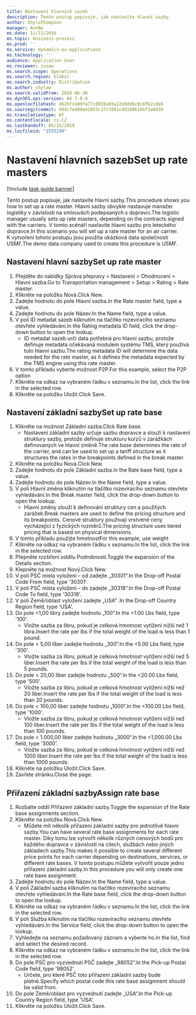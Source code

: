```yaml
---
title: Nastavení hlavních sazeb
description: Tento postup popisuje, jak nastavíte hlavní sazby.
author: ShylaThompson
manager: AnnBe
ms.date: 11/11/2016
ms.topic: business-process
ms.prod: ''
ms.service: dynamics-ax-applications
ms.technology: ''
audience: Application User
ms.reviewer: josaw
ms.search.scope: Operations
ms.search.region: Global
ms.search.industry: Distribution
ms.author: shylaw
ms.search.validFrom: 2016-06-30
ms.dyn365.ops.version: AX 7.0.0
ms.openlocfilehash: 462bfce89fa77c8830a93a22b0dd6c8c8fb2cde6
ms.sourcegitcommit: 9d4c7edd0ae2053c37c7d81cdd180b16bf3a9d3b
ms.translationtype: HT
ms.contentlocale: cs-CZ
ms.lasthandoff: 05/15/2019
ms.locfileid: "1555299"
---
```

# <a name="set-up-rate-masters"></a><span data-ttu-id="09bb1-103">Nastavení hlavních sazeb</span><span class="sxs-lookup"><span data-stu-id="09bb1-103">Set up rate masters</span></span>

[!include [task guide banner](../../includes/task-guide-banner.md)]

<span data-ttu-id="09bb1-104">Tento postup popisuje, jak nastavíte hlavní sazby.</span><span class="sxs-lookup"><span data-stu-id="09bb1-104">This procedure shows you how to set up a rate master.</span></span> <span data-ttu-id="09bb1-105">Hlavní sazby obvykle nastavuje manažer logistiky v závislosti na smlouvách podepsaných s dopravci.</span><span class="sxs-lookup"><span data-stu-id="09bb1-105">The logistic manager usually sets up rate masters, depending on the contracts signed with the carriers.</span></span> <span data-ttu-id="09bb1-106">V tomto scénáři nastavíte hlavní sazbu pro leteckého dopravce.</span><span class="sxs-lookup"><span data-stu-id="09bb1-106">In this scenario you will set up a rate master for an air carrier.</span></span> <span data-ttu-id="09bb1-107">K vytvoření tohoto postupu jsou použita ukázková data společnosti USMF.</span><span class="sxs-lookup"><span data-stu-id="09bb1-107">The demo data company used to create this procedure is USMF.</span></span>


## <a name="set-up-rate-master"></a><span data-ttu-id="09bb1-108">Nastavení hlavní sazby</span><span class="sxs-lookup"><span data-stu-id="09bb1-108">Set up rate master</span></span>
1. <span data-ttu-id="09bb1-109">Přejděte do nabídky Správa přepravy > Nastavení > Ohodnocení > Hlavní sazba.</span><span class="sxs-lookup"><span data-stu-id="09bb1-109">Go to Transportation management > Setup > Rating > Rate master.</span></span>
2. <span data-ttu-id="09bb1-110">Klikněte na položku Nová.</span><span class="sxs-lookup"><span data-stu-id="09bb1-110">Click New.</span></span>
3. <span data-ttu-id="09bb1-111">Zadejte hodnotu do pole Hlavní sazba.</span><span class="sxs-lookup"><span data-stu-id="09bb1-111">In the Rate master field, type a value.</span></span>
4. <span data-ttu-id="09bb1-112">Zadejte hodnotu do pole Název.</span><span class="sxs-lookup"><span data-stu-id="09bb1-112">In the Name field, type a value.</span></span>
5. <span data-ttu-id="09bb1-113">V poli ID metadat sazeb kliknutím na tlačítko rozevíracího seznamu otevřete vyhledávání.</span><span class="sxs-lookup"><span data-stu-id="09bb1-113">In the Rating metadata ID field, click the drop-down button to open the lookup.</span></span>
    * <span data-ttu-id="09bb1-114">ID metadat sazeb určí data potřebná pro hlavní sazbu, protože definuje metadata očekávaná modulem systému TMS, který používá tuto hlavní sazbu.</span><span class="sxs-lookup"><span data-stu-id="09bb1-114">The rating metadata ID will determine the data needed for the rate master, as it defines the metadata expected by the TMS engine using this rate master.</span></span>  
6. <span data-ttu-id="09bb1-115">V tomto příkladu vyberte možnost P2P.</span><span class="sxs-lookup"><span data-stu-id="09bb1-115">For this example, select the P2P option</span></span>
7. <span data-ttu-id="09bb1-116">Klikněte na odkaz na vybraném řádku v seznamu.</span><span class="sxs-lookup"><span data-stu-id="09bb1-116">In the list, click the link in the selected row.</span></span>
8. <span data-ttu-id="09bb1-117">Klikněte na položku Uložit.</span><span class="sxs-lookup"><span data-stu-id="09bb1-117">Click Save.</span></span>

## <a name="set-up-rate-base"></a><span data-ttu-id="09bb1-118">Nastavení základní sazby</span><span class="sxs-lookup"><span data-stu-id="09bb1-118">Set up rate base</span></span>
1. <span data-ttu-id="09bb1-119">Klikněte na možnost Základní sazba.</span><span class="sxs-lookup"><span data-stu-id="09bb1-119">Click Rate base.</span></span>
    * <span data-ttu-id="09bb1-120">Nastavení základní sazby určuje sazbu dopravce a slouží k nastavení struktury sazby, protože definuje strukturu kurzů v zarážkách definovaných ve hlavní změně.</span><span class="sxs-lookup"><span data-stu-id="09bb1-120">The rate base determines the rate of the carrier, and can be used to set up a tariff structure as it structures the rates in the breakpoints defined in the break master.</span></span>  
2. <span data-ttu-id="09bb1-121">Klikněte na položku Nová.</span><span class="sxs-lookup"><span data-stu-id="09bb1-121">Click New.</span></span>
3. <span data-ttu-id="09bb1-122">Zadejte hodnotu do pole Základní sazba.</span><span class="sxs-lookup"><span data-stu-id="09bb1-122">In the Rate base field, type a value.</span></span>
4. <span data-ttu-id="09bb1-123">Zadejte hodnotu do pole Název.</span><span class="sxs-lookup"><span data-stu-id="09bb1-123">In the Name field, type a value.</span></span>
5. <span data-ttu-id="09bb1-124">V poli Hlavní změna kliknutím na tlačítko rozevíracího seznamu otevřete vyhledávání.</span><span class="sxs-lookup"><span data-stu-id="09bb1-124">In the Break master field, click the drop-down button to open the lookup.</span></span>
    * <span data-ttu-id="09bb1-125">Hlavní změny slouží k definování struktury cen a použitých zarážek.</span><span class="sxs-lookup"><span data-stu-id="09bb1-125">Break masters are used to define the pricing structure and its breakpoints.</span></span> <span data-ttu-id="09bb1-126">Cenové struktury používají vrstvené ceny vycházející z fyzických rozměrů.</span><span class="sxs-lookup"><span data-stu-id="09bb1-126">The pricing structure uses tiered pricing that is based on physical dimensions.</span></span>  
6. <span data-ttu-id="09bb1-127">V tomto příkladu použijte hmotnost</span><span class="sxs-lookup"><span data-stu-id="09bb1-127">For this example, use weight</span></span>
7. <span data-ttu-id="09bb1-128">Klikněte na odkaz na vybraném řádku v seznamu.</span><span class="sxs-lookup"><span data-stu-id="09bb1-128">In the list, click the link in the selected row.</span></span>
8. <span data-ttu-id="09bb1-129">Přepněte rozšíření oddílu Podrobnosti.</span><span class="sxs-lookup"><span data-stu-id="09bb1-129">Toggle the expansion of the Details section.</span></span>
9. <span data-ttu-id="09bb1-130">Klepněte na možnost Nový.</span><span class="sxs-lookup"><span data-stu-id="09bb1-130">Click New.</span></span>
10. <span data-ttu-id="09bb1-131">V poli PSČ místa vyložení – od zadejte „30301“.</span><span class="sxs-lookup"><span data-stu-id="09bb1-131">In the Drop-off Postal Code From field, type '30301'.</span></span>
11. <span data-ttu-id="09bb1-132">V poli PSČ místa vyložení – do zadejte „30318“.</span><span class="sxs-lookup"><span data-stu-id="09bb1-132">In the Drop-off Postal Code To field, type '30318'.</span></span>
12. <span data-ttu-id="09bb1-133">V poli Země/oblast vyložení zadejte „USA“ .</span><span class="sxs-lookup"><span data-stu-id="09bb1-133">In the Drop-off Country Region field, type 'USA'.</span></span>
13. <span data-ttu-id="09bb1-134">Do pole <1,00 libry zadejte hodnotu „100“.</span><span class="sxs-lookup"><span data-stu-id="09bb1-134">In the <1.00 Lbs field, type '100'.</span></span>
    * <span data-ttu-id="09bb1-135">Vložte sazba za libru, pokud je celková hmotnost vytížení nižší než 1 libra.</span><span class="sxs-lookup"><span data-stu-id="09bb1-135">Insert the rate per lbs if the total weight of the load is less than 1 pound.</span></span>  
14. <span data-ttu-id="09bb1-136">Do pole < 5,00 liber zadejte hodnotu „300“.</span><span class="sxs-lookup"><span data-stu-id="09bb1-136">In the <5.00 Lbs field, type '300'.</span></span>
    * <span data-ttu-id="09bb1-137">Vložte sazba za libru, pokud je celková hmotnost vytížení nižší než 5 liber.</span><span class="sxs-lookup"><span data-stu-id="09bb1-137">Insert the rate per lbs if the total weight of the load is less than 5 pounds.</span></span>  
15. <span data-ttu-id="09bb1-138">Do pole < 20,00 liber zadejte hodnotu „500“.</span><span class="sxs-lookup"><span data-stu-id="09bb1-138">In the <20.00 Lbs field, type '500'.</span></span>
    * <span data-ttu-id="09bb1-139">Vložte sazba za libru, pokud je celková hmotnost vytížení nižší než 20 liber.</span><span class="sxs-lookup"><span data-stu-id="09bb1-139">Insert the rate per lbs if the total weight of the load is less than 20 pounds.</span></span>  
16. <span data-ttu-id="09bb1-140">Do pole < 100,00 liber zadejte hodnotu „1000“.</span><span class="sxs-lookup"><span data-stu-id="09bb1-140">In the <100.00 Lbs field, type '1000'.</span></span>
    * <span data-ttu-id="09bb1-141">Vložte sazba za libru, pokud je celková hmotnost vytížení nižší než 100 liber.</span><span class="sxs-lookup"><span data-stu-id="09bb1-141">Insert the rate per lbs if the total weight of the load is less than 100 pounds.</span></span>  
17. <span data-ttu-id="09bb1-142">Do pole < 1.000,00 liber zadejte hodnotu „3000“.</span><span class="sxs-lookup"><span data-stu-id="09bb1-142">In the <1,000.00 Lbs field, type '3000'.</span></span>
    * <span data-ttu-id="09bb1-143">Vložte sazba za libru, pokud je celková hmotnost vytížení nižší než 1000 liber.</span><span class="sxs-lookup"><span data-stu-id="09bb1-143">Insert the rate per lbs if the total weight of the load is less than 1000 pounds.</span></span>  
18. <span data-ttu-id="09bb1-144">Klikněte na položku Uložit.</span><span class="sxs-lookup"><span data-stu-id="09bb1-144">Click Save.</span></span>
19. <span data-ttu-id="09bb1-145">Zavřete stránku.</span><span class="sxs-lookup"><span data-stu-id="09bb1-145">Close the page.</span></span>

## <a name="assign-rate-base"></a><span data-ttu-id="09bb1-146">Přiřazení základní sazby</span><span class="sxs-lookup"><span data-stu-id="09bb1-146">Assign rate base</span></span>
1. <span data-ttu-id="09bb1-147">Rozbalte oddíl Přiřazení základní sazby.</span><span class="sxs-lookup"><span data-stu-id="09bb1-147">Toggle the expansion of the Rate base assignments section.</span></span>
2. <span data-ttu-id="09bb1-148">Klikněte na položku Nová.</span><span class="sxs-lookup"><span data-stu-id="09bb1-148">Click New.</span></span>
    * <span data-ttu-id="09bb1-149">Můžete mít několik přiřazení základní sazby pro jednotlivé hlavní sazby.</span><span class="sxs-lookup"><span data-stu-id="09bb1-149">You can have several rate base assignments for each rate master.</span></span> <span data-ttu-id="09bb1-150">Díky tomu lze vytvořit několik různých cenových bodů pro každého dopravce v závislosti na cílech, službách nebo jiných základech sazby.</span><span class="sxs-lookup"><span data-stu-id="09bb1-150">This makes it possible to create several different price points for each carrier depending on destinations, services, or different rate bases.</span></span> <span data-ttu-id="09bb1-151">V tomto postupu můžete vytvořit pouze jedno přiřazení základní sazby.</span><span class="sxs-lookup"><span data-stu-id="09bb1-151">In this procedure you will only create one rate base assignment.</span></span>  
3. <span data-ttu-id="09bb1-152">Zadejte hodnotu do pole Název.</span><span class="sxs-lookup"><span data-stu-id="09bb1-152">In the Name field, type a value.</span></span>
4. <span data-ttu-id="09bb1-153">V poli Základní sazba kliknutím na tlačítko rozevíracího seznamu otevřete vyhledávání.</span><span class="sxs-lookup"><span data-stu-id="09bb1-153">In the Rate base field, click the drop-down button to open the lookup.</span></span>
5. <span data-ttu-id="09bb1-154">Klikněte na odkaz na vybraném řádku v seznamu.</span><span class="sxs-lookup"><span data-stu-id="09bb1-154">In the list, click the link in the selected row.</span></span>
6. <span data-ttu-id="09bb1-155">V poli Služba kliknutím na tlačítko rozevíracího seznamu otevřete vyhledávání.</span><span class="sxs-lookup"><span data-stu-id="09bb1-155">In the Service field, click the drop-down button to open the lookup.</span></span>
7. <span data-ttu-id="09bb1-156">Vyhledejte na seznamu požadovaný záznam a vyberte ho.</span><span class="sxs-lookup"><span data-stu-id="09bb1-156">In the list, find and select the desired record.</span></span>
8. <span data-ttu-id="09bb1-157">Klikněte na odkaz na vybraném řádku v seznamu.</span><span class="sxs-lookup"><span data-stu-id="09bb1-157">In the list, click the link in the selected row.</span></span>
9. <span data-ttu-id="09bb1-158">Do pole PSČ pro vyzvednutí PSČ zadejte „98052“.</span><span class="sxs-lookup"><span data-stu-id="09bb1-158">In the Pick-up Postal Code field, type '98052'.</span></span>
    * <span data-ttu-id="09bb1-159">Určete, pro které PSČ toto přiřazení základní sazby bude platné.</span><span class="sxs-lookup"><span data-stu-id="09bb1-159">Specify which postal code this rate base assignment should be valid from.</span></span>    
10. <span data-ttu-id="09bb1-160">Do pole Země/oblast pro vyzvednutí zadejte „USA“.</span><span class="sxs-lookup"><span data-stu-id="09bb1-160">In the Pick-up Country Region field, type 'USA'.</span></span>
11. <span data-ttu-id="09bb1-161">Klikněte na položku Uložit.</span><span class="sxs-lookup"><span data-stu-id="09bb1-161">Click Save.</span></span>

